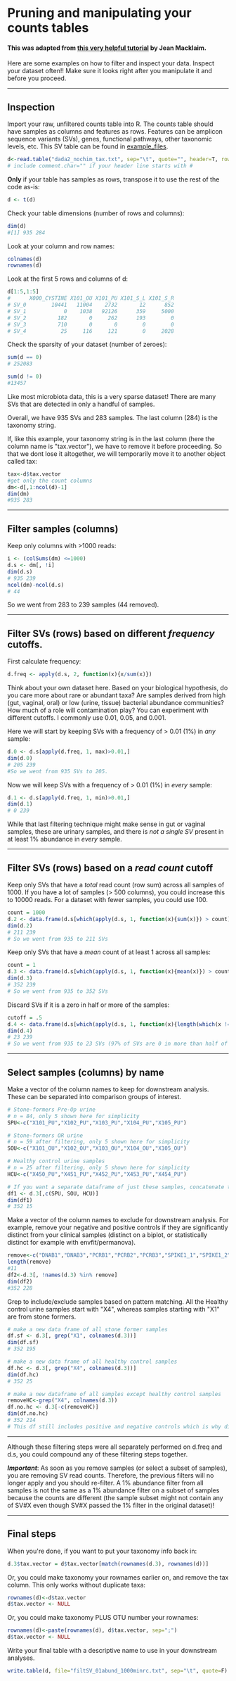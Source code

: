 # Pruning and manipulating your counts tables
#### This was adapted from [this very helpful tutorial](https://github.com/jmmack/16S/blob/master/manipulating_counts_table.md) by Jean Macklaim.

Here are some examples on how to filter and inspect your data. Inspect your dataset often!! Make sure it looks right after you manipulate it and before you proceed.

---
## Inspection

Import your raw, unfiltered counts table into R. The counts table should have samples as columns and features as rows. Features can be amplicon sequence variants (SVs), genes, functional pathways, other taxonomic levels, etc. This SV table can be found in [example_files](/example_files). 
```r
d<-read.table("dada2_nochim_tax.txt", sep="\t", quote="", header=T, row.names=1)
# include comment.char="" if your header line starts with #
```

**Only** if your table has samples as rows, transpose it to use the rest of the code as-is:
```r
d <- t(d)
```

Check your table dimensions (number of rows and columns):
```r
dim(d)
#[1] 935 284
```

Look at your column and row names:
```r
colnames(d)
rownames(d)
```

Look at the first 5 rows and columns of d:
```r
d[1:5,1:5]
#      X000_CYSTINE X101_OU X101_PU X101_S_L X101_S_R
# SV_0        10441   11004    2732       12      852
# SV_1            0    1038   92126      359     5000
# SV_2          182       0     262      193        0
# SV_3          710       0       0        0        0
# SV_4           25     116     121        0     2028

```

Check the sparsity of your dataset (number of zeroes):
```r
sum(d == 0)
# 252083

sum(d != 0)
#13457
```

Like most microbiota data, this is a very sparse dataset! There are many SVs that are detected in only a handful of samples. 

Overall, we have 935 SVs and 283 samples. The last column (284) is the taxonomy string.

If, like this example, your taxonomy string is in the last column (here the column name is "tax.vector"), we have to remove it before proceeding. So that we dont lose it altogether, we will temporarily move it to another object called tax:
```r
tax<-d$tax.vector
#get only the count columns
dm<-d[,1:ncol(d)-1]
dim(dm)
#935 283
```
---

## Filter samples (columns)

Keep only columns with >1000 reads:
```r
i <- (colSums(dm) <=1000)
d.s <- dm[, !i]
dim(d.s)
# 935 239
ncol(dm)-ncol(d.s)
# 44
```

So we went from 283 to 239 samples (44 removed).

---

## Filter SVs (rows) based on different *frequency* cutoffs.

First calculate frequency:
```r
d.freq <- apply(d.s, 2, function(x){x/sum(x)})
```

Think about your own dataset here. Based on your biological hypothesis, do you care more about rare or abundant taxa? Are samples derived from high (gut, vaginal, oral) or low (urine, tissue) bacterial abundance communities? How much of a role will contamination play? You can experiment with different cutoffs.
I commonly use 0.01, 0.05, and 0.001. 

Here we will start by keeping SVs with a frequency of > 0.01 (1%) in *any* sample: 
```r
d.0 <- d.s[apply(d.freq, 1, max)>0.01,]
dim(d.0)
# 205 239 
#So we went from 935 SVs to 205.
```

Now we will keep SVs with a frequency of > 0.01 (1%) in *every* sample:
```r
d.1 <- d.s[apply(d.freq, 1, min)>0.01,]
dim(d.1)
# 0 239
```

While that last filtering technique might make sense in gut or vaginal samples, these are urinary samples, and there is *not a single SV* present in at least 1% abundance in *every* sample.

---

## Filter SVs (rows) based on a *read count* cutoff

Keep only SVs that have a *total* read count (row sum) across all samples of 1000.
If you have a lot of samples (> 500 columns), you could increase this to 10000 reads. For a dataset with fewer samples, you could use 100.
```r
count = 1000
d.2 <- data.frame(d.s[which(apply(d.s, 1, function(x){sum(x)}) > count),])
dim(d.2)
# 211 239
# So we went from 935 to 211 SVs
```

Keep only SVs that have a *mean* count of at least 1 across all samples:
```r
count = 1
d.3 <- data.frame(d.s[which(apply(d.s, 1, function(x){mean(x)}) > count),])
dim(d.3)
# 352 239
# So we went from 935 to 352 SVs
```

Discard SVs if it is a zero in half or more of the samples:
```r
cutoff = .5
d.4 <- data.frame(d.s[which(apply(d.s, 1, function(x){length(which(x != 0))/length(x)}) > cutoff),]) 
dim(d.4)
# 23 239
# So we went from 935 to 23 SVs (97% of SVs are 0 in more than half of the samples!)
```

---

## Select samples (columns) by name

Make a vector of the column names to keep for downstream analysis. These can be separated into comparison groups of interest.
```r
# Stone-formers Pre-Op urine
# n = 84, only 5 shown here for simplicity
SPU<-c("X101_PU","X102_PU","X103_PU","X104_PU","X105_PU")

# Stone-formers OR urine
# n = 59 after filtering, only 5 shown here for simplicity
SOU<-c("X101_OU","X102_OU","X103_OU","X104_OU","X105_OU")

# Healthy control urine samples
# n = 25 after filtering, only 5 shown here for simplicity
HCU<-c("X450_PU","X451_PU","X452_PU","X453_PU","X454_PU")

# If you want a separate dataframe of just these samples, concatenate them together. Use whichever filtered table you want (d, d.s, d.0 to d.4).
df1 <- d.3[,c(SPU, SOU, HCU)]
dim(df1)
# 352 15
```

Make a vector of the column names to exclude for downstream analysis. For example, remove your negative and positive controls if they are significantly distinct from your clinical samples (distinct on a biplot, or statistically distinct for example with envfit/permanova).
```r
remove<-c("DNAB1","DNAB3","PCRB1","PCRB2","PCRB3","SPIKE1_1","SPIKE1_2","SPIKE1_3","SPIKE2_1","SPIKE2_2","SPIKE2_3")
length(remove)
#11
df2<-d.3[, !names(d.3) %in% remove]
dim(df2)
#352 228
```

Grep to include/exclude samples based on pattern matching. All the Healthy control urine samples start with "X4", whereas samples starting with "X1" are from stone formers.
```r
# make a new data frame of all stone former samples
df.sf <- d.3[, grep("X1", colnames(d.3))]
dim(df.sf)
# 352 195

# make a new data frame of all healthy control samples
df.hc <- d.3[, grep("X4", colnames(d.3))]
dim(df.hc)
# 352 25

# make a new dataframe of all samples except healthy control samples 
removeHC<-grep("X4", colnames(d.3)) 
df.no.hc <- d.3[-c(removeHC)]
dim(df.no.hc)
# 352 214
# This df still includes positive and negative controls which is why dims are more than df.sf
```
---

Although these filtering steps were all separately performed on d.freq and d.s, you could compound any of these filtering steps together. 

***Important***: As soon as you remove samples (or select a subset of samples), you are removing SV read counts. Therefore, the previous filters will no longer apply and you should re-filter. A 1% abundance filter from all samples is not the same as a 1% abundance filter on a subset of samples because the counts are different (the sample subset might not contain any of SV#X even though SV#X passed the 1% filter in the original dataset)!

---
## Final steps

When you're done, if you want to put your taxonomy info back in:
```r
d.3$tax.vector = d$tax.vector[match(rownames(d.3), rownames(d))]
```
Or, you could make taxonomy your rownames earlier on, and remove the tax column. This only works without duplicate taxa:
```r
rownames(d)<-d$tax.vector
d$tax.vector <- NULL
```
Or, you could make taxonomy PLUS OTU number your rownames:
```r
rownames(d)<-paste(rownames(d), d$tax.vector, sep=";")
d$tax.vector <- NULL
```

Write your final table with a descriptive name to use in your downstream analyses.
```r
write.table(d, file="filtSV_01abund_1000minrc.txt", sep="\t", quote=F)
```
